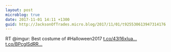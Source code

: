 ```yaml
---
layout: post
microblog: true
date: 2017-11-01 14:11 +1300
guid: http://JacksonOfTrades.micro.blog/2017/11/01/t925530613947314176.html
---
```

RT @imgur: Best costume of #Halloween2017 [t.co/43l16xIua...](https://t.co/43l16xIua0) [t.co/BPcglSdRR...](https://t.co/BPcglSdRRv)
